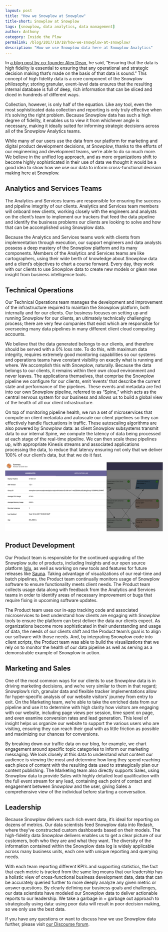 ```yaml
---
layout: post
title: "How we Snowplow at Snowplow"
title-short: Snowplow at Snowplow
tags: [snowplow, data analytics, data management]
author: Anthony
category: Inside the Plow
permalink: /blog/2017/10/18/how-we-snowplow-at-snowplow/
description: "How we use Snowplow data here at Snowplow Analytics"
---
```


In [a blog post by co-founder Alex Dean][alex-blog], he said, “Ensuring that the data is high fidelity is essential to ensuring that any operational and strategic decision making that’s made on the basis of that data is sound.”  This concept of high fidelity data is a core component of the Snowplow philosophy; storing granular, event-level data ensures that the resulting internal database is full of deep, rich information that can be sliced and diced in hundreds of different ways.

Collection, however, is only half of the equation. Like any tool, even the most sophisticated data collection and reporting is only truly effective when it’s solving the right problem. Because Snowplow data has such a high degree of fidelity, it enables us to view it from whichever angle is necessary, making it ideally suited for informing strategic decisions across all of the Snowplow Analytics teams.

While many of our users use the data from our platform for marketing and digital product development decisions, at Snowplow, thanks to the efforts of our engineering and development teams, we’re able to do so much more. We believe in the unified log approach, and as more organizations shift to become highly sophisticated in their use of data we thought it would be a good idea to show how we use our data to inform cross-functional decision making here at Snowplow.


<h2 id="analytics and services">Analytics and Services Teams</h2>

The Analytics and Services teams are responsible for ensuring the success and pipeline integrity of our clients. Analytics and Services team members will onboard new clients, working closely with the engineers and analysts on the client’s team to implement our trackers that feed the data pipeline and identify the business problems our clients are looking to solve and how that can be accomplished using Snowplow data.

Because the Analytics and Services teams work with clients from implementation through execution, our support engineers and data analysts possess a deep mastery of the Snowplow platform and its many components. Members of the Analytics and Services teams are like cartographers, using their wide berth of knowledge about Snowplow data and a client’s objectives to chart a course forward. Every day, they work with our clients to use Snowplow data to create new models or glean new insight from business intelligence tools.


<h2 id="tech ops">Technical Operations</h2>

Our Technical Operations team manages the development and improvement of the infrastructure required to maintain the Snowplow platform, both internally and for our clients. Our business focuses on setting up and running Snowplow for our clients, an ultimately technically challenging process; there are very few companies that exist which are responsible for overseeing many data pipelines in many different client cloud computing accounts.

We believe that the data generated belongs to our clients, and therefore should be served with a 0% loss rate. To do this, with maximum data integrity, requires extremely good monitoring capabilities so our systems and operations teams have constant visibility on exactly what is running and where. We accomplish this with Snowplow, naturally. Because the data belongs to our clients, it remains within their own cloud environment and never leaves. The applications themselves, that comprise the Snowplow pipeline we configure for our clients, emit ‘events’ that describe the current state and performance of the pipelines. These events and metadata are fed into our own Snowplow pipeline, referred to as “Spine,” which acts as the central nervous system for our business and allows us to build a global view of the health of all our client infrastructure.

On top of monitoring pipeline health, we run a set of microservices that compute on client metadata and autoscale our client pipelines so they can effectively handle fluctuations in traffic. These autoscaling algorithms are also powered by Snowplow data: as client Snowplow subsystems transmit data to our internal Spine, we compute the latency of data being processed at each stage of the real-time pipeline. We can then scale these pipelines up, with appropriate Kinesis streams and associated applications processing the data, to reduce that latency ensuring not only that we deliver 100% of our client’s data, but that we do it fast.


![latency-monitoring][latency]


<h2 id="product development">Product Development</h2>

Our Product team is responsible for the continued upgrading of the Snowplow suite of products, including Insights and our open source platform [Iglu][iglu], as well as working on new tools and features for future releases like [Sauna][sauna]. Taking advantage of visualizations of our real-time and batch pipelines, the Product team continually monitors usage of Snowplow software to ensure functionality meets client needs. The Product team collects usage data along with feedback from the Analytics and Services teams in order to identify areas of necessary improvement or bugs that require fixing in upcoming software updates.

The Product team uses our in-app tracking code and associated microservices to best understand how clients are engaging with Snowplow tools to ensure the platform can best deliver the data our clients expect. As organizations become more sophisticated in their understanding and usage of data, the needs of our clients shift and the Product team’s goal is to align our software with those needs. And, by integrating Snowplow code into client scripts, the Product team was able to build the visualizations that we rely on to monitor the health of our data pipeline as well as serving as a demonstrable example of Snowplow in action.


<h2 id="future">Marketing and Sales</h2>

One of the most common ways for our clients to use Snowplow data is in driving marketing decisions, and we’re very similar to them in that regard; Snowplow’s rich, granular data and flexible tracker implementations allow for hyper-specific analysis of our website visitors’ journey from entry to exit. On the Marketing team, we’re able to take the enriched data from our pipeline and use it to determine with high clarity how visitors are engaging with our website, including page views per session, time spent on page, and even examine conversion rates and lead generation. This level of insight helps us organize our website to support the various users who are visiting, ensuring they can reach their goal with as little friction as possible and maximizing our chances for conversions.

By breaking down our traffic data on our blog, for example, we chart engagement around specific topic categories to inform our marketing messaging. We look closely at this data to understand what content our audience is viewing the most and determine how long they spend reaching each piece of content with the resulting data used to strategically plan our content publishing. The Marketing team also directly supports Sales, using Snowplow data to provide Sales with highly detailed lead qualification with the full event stream for any lead, containing each point of contact and engagement between Snowplow and the user, giving Sales a comprehensive view of the individual before starting a conversation.


<h2 id="leadership">Leadership</h2>

Because Snowplow delivers such rich event data, it’s ideal for reporting on dozens of metrics. Our data scientists feed Snowplow data into Redash, where they’ve constructed custom dashboards based on their models. The high-fidelity data Snowplow delivers enables us to get a clear picture of our customers, both who they are and what they want. The diversity of the information contained within the Snowplow data log is widely applicable across many business units, each one with unique reporting and querying needs.

With each team reporting different KPI’s and supporting statistics, the fact that each metric is tracked from the same log means that our leadership has a holistic view of cross-functional business development data, data that can be accurately queried further to more deeply analyze any given metric or answer questions. By clearly defining our business goals and challenges, our data scientists have modeled our Snowplow data to deliver actionable reports to our leadership. We take a garbage in = garbage out approach to strategically using data: using poor data will result in poor decision making, so we only use the best data.

If you have any questions or want to discuss how we use Snowplow data further, please visit [our Discourse forum][discourse].



[alex-blog]: https://snowplowanalytics.com/blog/2013/04/10/snowplow-event-validation/ "Towards high-fidelity web analytics"

[iglu]: https://github.com/snowplow/iglu "Iglu"

[sauna]: https://snowplowanalytics.com/blog/2016/09/22/introducing-sauna-a-decisioning-and-response-platform/ "Introducing Sauna"

[discourse]: http://discourse.snowplowanalytics.com/ "Discourse"

[latency]: /assets/img/blog/2017/10/latency.png

